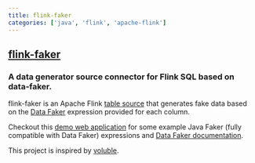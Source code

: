 ```yaml
---
title: flink-faker
categories: ['java', 'flink', 'apache-flink']
---
```

## [flink-faker](https://github.com/knaufk/flink-faker)

### A data generator source connector for Flink SQL based on data-faker.


flink-faker is an Apache Flink [table source](https://ci.apache.org/projects/flink/flink-docs-release-1.11/dev/table/connectors/)
that generates fake data based on the [Data Faker](https://github.com/datafaker-net/datafaker) expression
provided for each column.

Checkout this [demo web application](https://java-faker.herokuapp.com/) for some example Java Faker
(fully compatible with Data Faker) expressions and [Data Faker documentation](https://www.datafaker.net/documentation/providers/).

This project is inspired by [voluble](https://github.com/MichaelDrogalis/voluble).
